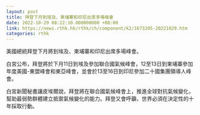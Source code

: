 ```yaml
---
layout: post
title: 拜登下月到埃及、柬埔寨和印尼出席多場峰會
date: 2022-10-29 08:22:10.000000000 +08:00
link: https://news.rthk.hk/rthk/ch/component/k2/1673205-20221029.htm
categories: rthk
---
```


美國總統拜登下月將到埃及、柬埔寨和印尼出席多場峰會。

白宮公布，拜登將於下月11日到埃及參加聯合國氣候峰會，12至13日到柬埔寨參加年度美國-東盟峰會和東亞峰會，並會於13至16日到印尼參加二十國集團領導人峰會。

白宮新聞秘書讓皮埃爾說，拜登將在聯合國氣候峰會上，推進全球對抗氣候變化，幫助最弱勢群體建立抵禦氣候變化的能力。拜登又會呼籲，世界必須在決定性的十年採取行動。
